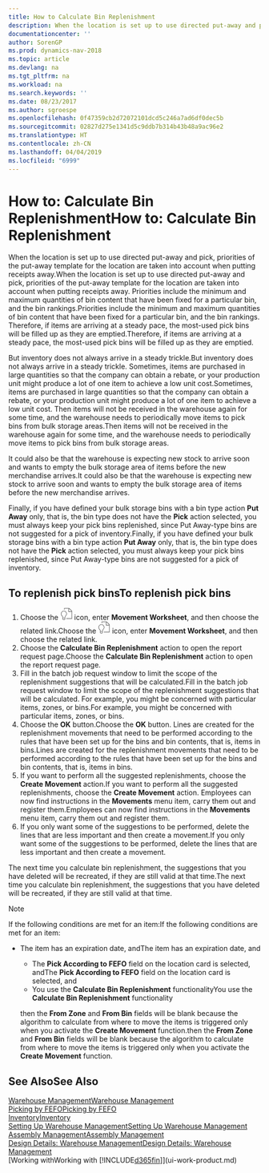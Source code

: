 ```yaml
---
title: How to Calculate Bin Replenishment
description: When the location is set up to use directed put-away and pick, priorities of the put-away template for the location are taken into account when putting receipts away.
documentationcenter: ''
author: SorenGP
ms.prod: dynamics-nav-2018
ms.topic: article
ms.devlang: na
ms.tgt_pltfrm: na
ms.workload: na
ms.search.keywords: ''
ms.date: 08/23/2017
ms.author: sgroespe
ms.openlocfilehash: 0f47359cb2d72072101dcd5c246a7ad6df0dec5b
ms.sourcegitcommit: 02827d275e1341d5c9ddb7b314b43b48a9ac96e2
ms.translationtype: HT
ms.contentlocale: zh-CN
ms.lasthandoff: 04/04/2019
ms.locfileid: "6999"
---
```

# <a name="how-to-calculate-bin-replenishment"></a><span data-ttu-id="3c836-103">How to: Calculate Bin Replenishment</span><span class="sxs-lookup"><span data-stu-id="3c836-103">How to: Calculate Bin Replenishment</span></span>
<span data-ttu-id="3c836-104">When the location is set up to use directed put-away and pick, priorities of the put-away template for the location are taken into account when putting receipts away.</span><span class="sxs-lookup"><span data-stu-id="3c836-104">When the location is set up to use directed put-away and pick, priorities of the put-away template for the location are taken into account when putting receipts away.</span></span> <span data-ttu-id="3c836-105">Priorities include the minimum and maximum quantities of bin content that have been fixed for a particular bin, and the bin rankings.</span><span class="sxs-lookup"><span data-stu-id="3c836-105">Priorities include the minimum and maximum quantities of bin content that have been fixed for a particular bin, and the bin rankings.</span></span> <span data-ttu-id="3c836-106">Therefore, if items are arriving at a steady pace, the most-used pick bins will be filled up as they are emptied.</span><span class="sxs-lookup"><span data-stu-id="3c836-106">Therefore, if items are arriving at a steady pace, the most-used pick bins will be filled up as they are emptied.</span></span>  

<span data-ttu-id="3c836-107">But inventory does not always arrive in a steady trickle.</span><span class="sxs-lookup"><span data-stu-id="3c836-107">But inventory does not always arrive in a steady trickle.</span></span> <span data-ttu-id="3c836-108">Sometimes, items are purchased in large quantities so that the company can obtain a rebate, or your production unit might produce a lot of one item to achieve a low unit cost.</span><span class="sxs-lookup"><span data-stu-id="3c836-108">Sometimes, items are purchased in large quantities so that the company can obtain a rebate, or your production unit might produce a lot of one item to achieve a low unit cost.</span></span> <span data-ttu-id="3c836-109">Then items will not be received in the warehouse again for some time, and the warehouse needs to periodically move items to pick bins from bulk storage areas.</span><span class="sxs-lookup"><span data-stu-id="3c836-109">Then items will not be received in the warehouse again for some time, and the warehouse needs to periodically move items to pick bins from bulk storage areas.</span></span>  

<span data-ttu-id="3c836-110">It could also be that the warehouse is expecting new stock to arrive soon and wants to empty the bulk storage area of items before the new merchandise arrives.</span><span class="sxs-lookup"><span data-stu-id="3c836-110">It could also be that the warehouse is expecting new stock to arrive soon and wants to empty the bulk storage area of items before the new merchandise arrives.</span></span>  

<span data-ttu-id="3c836-111">Finally, if you have defined your bulk storage bins with a bin type action **Put Away** only, that is, the bin type does not have the **Pick** action selected, you must always keep your pick bins replenished, since Put Away-type bins are not suggested for a pick of inventory.</span><span class="sxs-lookup"><span data-stu-id="3c836-111">Finally, if you have defined your bulk storage bins with a bin type action **Put Away** only, that is, the bin type does not have the **Pick** action selected, you must always keep your pick bins replenished, since Put Away-type bins are not suggested for a pick of inventory.</span></span>  

## <a name="to-replenish-pick-bins"></a><span data-ttu-id="3c836-112">To replenish pick bins</span><span class="sxs-lookup"><span data-stu-id="3c836-112">To replenish pick bins</span></span>  
1.  <span data-ttu-id="3c836-113">Choose the ![Search for Page or Report](media/ui-search/search_small.png "Search for Page or Report icon") icon, enter **Movement Worksheet**, and then choose the related link.</span><span class="sxs-lookup"><span data-stu-id="3c836-113">Choose the ![Search for Page or Report](media/ui-search/search_small.png "Search for Page or Report icon") icon, enter **Movement Worksheet**, and then choose the related link.</span></span>  
2.  <span data-ttu-id="3c836-114">Choose the **Calculate Bin Replenishment** action to open the report request page.</span><span class="sxs-lookup"><span data-stu-id="3c836-114">Choose the **Calculate Bin Replenishment** action to open the report request page.</span></span>  
3.  <span data-ttu-id="3c836-115">Fill in the batch job request window to limit the scope of the replenishment suggestions that will be calculated.</span><span class="sxs-lookup"><span data-stu-id="3c836-115">Fill in the batch job request window to limit the scope of the replenishment suggestions that will be calculated.</span></span> <span data-ttu-id="3c836-116">For example, you might be concerned with particular items, zones, or bins.</span><span class="sxs-lookup"><span data-stu-id="3c836-116">For example, you might be concerned with particular items, zones, or bins.</span></span>  
4.  <span data-ttu-id="3c836-117">Choose the **OK** button.</span><span class="sxs-lookup"><span data-stu-id="3c836-117">Choose the **OK** button.</span></span> <span data-ttu-id="3c836-118">Lines are created for the replenishment movements that need to be performed according to the rules that have been set up for the bins and bin contents, that is, items in bins.</span><span class="sxs-lookup"><span data-stu-id="3c836-118">Lines are created for the replenishment movements that need to be performed according to the rules that have been set up for the bins and bin contents, that is, items in bins.</span></span>  
5.  <span data-ttu-id="3c836-119">If you want to perform all the suggested replenishments, choose the **Create Movement** action.</span><span class="sxs-lookup"><span data-stu-id="3c836-119">If you want to perform all the suggested replenishments, choose the **Create Movement** action.</span></span> <span data-ttu-id="3c836-120">Employees can now find instructions in the **Movements** menu item, carry them out and register them.</span><span class="sxs-lookup"><span data-stu-id="3c836-120">Employees can now find instructions in the **Movements** menu item, carry them out and register them.</span></span>  
6.  <span data-ttu-id="3c836-121">If you only want some of the suggestions to be performed, delete the lines that are less important and then create a movement.</span><span class="sxs-lookup"><span data-stu-id="3c836-121">If you only want some of the suggestions to be performed, delete the lines that are less important and then create a movement.</span></span>  

<span data-ttu-id="3c836-122">The next time you calculate bin replenishment, the suggestions that you have deleted will be recreated, if they are still valid at that time.</span><span class="sxs-lookup"><span data-stu-id="3c836-122">The next time you calculate bin replenishment, the suggestions that you have deleted will be recreated, if they are still valid at that time.</span></span>  

> [!NOTE]
>  <span data-ttu-id="3c836-123">If the following conditions are met for an item:</span><span class="sxs-lookup"><span data-stu-id="3c836-123">If the following conditions are met for an item:</span></span>  
> 
> - <span data-ttu-id="3c836-124">The item has an expiration date, and</span><span class="sxs-lookup"><span data-stu-id="3c836-124">The item has an expiration date, and</span></span>  
>   -   <span data-ttu-id="3c836-125">The **Pick According to FEFO** field on the location card is selected, and</span><span class="sxs-lookup"><span data-stu-id="3c836-125">The **Pick According to FEFO** field on the location card is selected, and</span></span>  
>   -   <span data-ttu-id="3c836-126">You use the **Calculate Bin Replenishment** functionality</span><span class="sxs-lookup"><span data-stu-id="3c836-126">You use the **Calculate Bin Replenishment** functionality</span></span>  
> 
>   <span data-ttu-id="3c836-127">then the **From Zone** and **From Bin** fields will be blank because the algorithm to calculate from where to move the items is triggered only when you activate the **Create Movement** function.</span><span class="sxs-lookup"><span data-stu-id="3c836-127">then the **From Zone** and **From Bin** fields will be blank because the algorithm to calculate from where to move the items is triggered only when you activate the **Create Movement** function.</span></span>  

## <a name="see-also"></a><span data-ttu-id="3c836-128">See Also</span><span class="sxs-lookup"><span data-stu-id="3c836-128">See Also</span></span>  
[<span data-ttu-id="3c836-129">Warehouse Management</span><span class="sxs-lookup"><span data-stu-id="3c836-129">Warehouse Management</span></span>](warehouse-manage-warehouse.md)  
[<span data-ttu-id="3c836-130">Picking by FEFO</span><span class="sxs-lookup"><span data-stu-id="3c836-130">Picking by FEFO</span></span>](warehouse-picking-by-fefo.md)  
[<span data-ttu-id="3c836-131">Inventory</span><span class="sxs-lookup"><span data-stu-id="3c836-131">Inventory</span></span>](inventory-manage-inventory.md)  
[<span data-ttu-id="3c836-132">Setting Up Warehouse Management</span><span class="sxs-lookup"><span data-stu-id="3c836-132">Setting Up Warehouse Management</span></span>](warehouse-setup-warehouse.md)     
[<span data-ttu-id="3c836-133">Assembly Management</span><span class="sxs-lookup"><span data-stu-id="3c836-133">Assembly Management</span></span>](assembly-assemble-items.md)    
[<span data-ttu-id="3c836-134">Design Details: Warehouse Management</span><span class="sxs-lookup"><span data-stu-id="3c836-134">Design Details: Warehouse Management</span></span>](design-details-warehouse-management.md)  
[<span data-ttu-id="3c836-135">Working with</span><span class="sxs-lookup"><span data-stu-id="3c836-135">Working with</span></span> [!INCLUDE[d365fin](includes/d365fin_md.md)]](ui-work-product.md)
